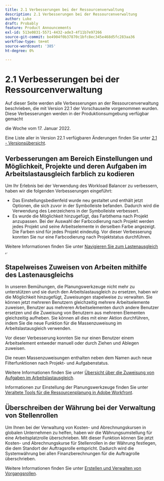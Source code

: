 ```yaml
---
title: 2.1 Verbesserungen bei der Ressourcenverwaltung
description: 2.1 Verbesserungen bei der Ressourcenverwaltung
author: Luke
draft: Probably
feature: Product Announcements
exl-id: 513e0831-5571-4432-ade3-4f11b7e97266
source-git-commit: be4904f0b37870c1bfc8ec345e468d5fc283aa36
workflow-type: tm+mt
source-wordcount: '385'
ht-degree: 0%

---
```


# 2.1 Verbesserungen bei der Ressourcenverwaltung

Auf dieser Seite werden alle Verbesserungen an der Ressourcenverwaltung beschrieben, die mit Version 22.1 der Vorschauseite vorgenommen wurden. Diese Verbesserungen werden in der Produktionsumgebung verfügbar gemacht

<!--
<MadCap:conditionalText data-mc-conditions="QuicksilverOrClassic.Draft mode">
in January 2022
</MadCap:conditionalText>
-->

die Woche vom 17. Januar 2022.

Eine Liste aller in Version 22.1 verfügbaren Änderungen finden Sie unter [2.1 - Versionsübersicht](../../../product-announcements/product-releases/22.1-release-activity/22-1-release-overview.md).

## Verbesserungen am Bereich Einstellungen und Möglichkeit, Projekte und deren Aufgaben im Arbeitslastausgleich farblich zu kodieren

Um Ihr Erlebnis bei der Verwendung des Workload Balancer zu verbessern, haben wir die folgenden Verbesserungen eingeführt:

* Das Einstellungsbedienfeld wurde neu gestaltet und enthält jetzt Optionen, die sich zuvor in der Symbolleiste befanden. Dadurch wird die Verwendung des Leerzeichens in der Symbolleiste verbessert.
* Es wurde die Möglichkeit hinzugefügt, das Farbthema nach Projekt anzupassen. Bei der Auswahl der Farbcodierung nach Projekt werden jedes Projekt und seine Arbeitselemente in derselben Farbe angezeigt. Die Farben sind für jedes Projekt eindeutig. Vor dieser Verbesserung konnten Sie nur eine Farbcodierung nach Projektstatus durchführen.

Weitere Informationen finden Sie unter [Navigieren Sie zum Lastenausgleich .](../../../resource-mgmt/workload-balancer/navigate-the-workload-balancer.md).

## Stapelweises Zuweisen von Arbeiten mithilfe des Lastenausgleichs

In unseren Bemühungen, die Planungswerkzeuge nicht mehr zu unterstützen und sie durch den Arbeitslastausgleich zu ersetzen, haben wir die Möglichkeit hinzugefügt, Zuweisungen stapelweise zu verwalten. Sie können jetzt mehreren Benutzern gleichzeitig mehrere Arbeitselemente zuweisen, Benutzer aus mehreren Arbeitselementen durch andere Benutzer ersetzen und die Zuweisung von Benutzern aus mehreren Elementen gleichzeitig aufheben. Sie können all dies mit einer Aktion durchführen, indem Sie die neue Funktion für die Massenzuweisung im Arbeitslastausgleich verwenden.

Vor dieser Verbesserung konnten Sie nur einen Benutzer einem Arbeitselement entweder manuell oder durch Ziehen und Ablegen zuweisen.

Die neuen Massenzuweisungen enthalten neben dem Namen auch neue Filterfunktionen nach Projekt- und Aufgabenstatus.

Weitere Informationen finden Sie unter [Übersicht über die Zuweisung von Aufgaben im Arbeitslastausgleich](../../../resource-mgmt/workload-balancer/assign-work-in-workload-balancer.md).

Informationen zur Einstellung der Planungswerkzeuge finden Sie unter [Veraltete Tools für die Ressourcenplanung in Adobe Workfront](../../../resource-mgmt/resource-mgmt-overview/deprecate-resource-scheduling.md).

## Überschreiben der Währung bei der Verwaltung von Stellenrollen

Um Ihnen bei der Verwaltung von Kosten- und Abrechnungskursen in globalen Unternehmen zu helfen, haben wir die Währungsumstellung für eine Arbeitsplatzrolle überschrieben. Mit dieser Funktion können Sie jetzt Kosten- und Abrechnungskurse für Stellenrollen in der Währung festlegen, die dem Standort der Auftragsrolle entspricht. Dadurch wird die Systemwährung bei allen Finanzberechnungen für die Auftragrolle überschrieben.

Weitere Informationen finden Sie unter [Erstellen und Verwalten von Vorgangsrollen](../../../administration-and-setup/set-up-workfront/organizational-setup/create-manage-job-roles.md).

